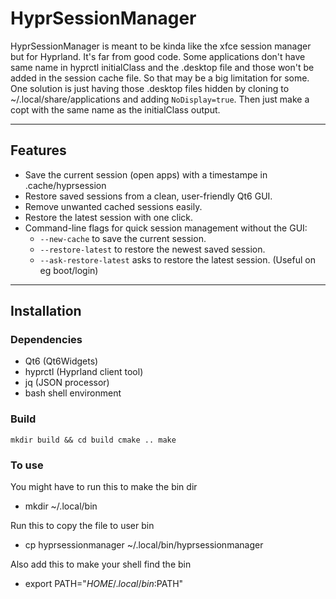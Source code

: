 # HyprSessionManager

HyprSessionManager is meant to be kinda like the xfce session manager but for Hyprland. It's far from good code. Some applications don't have same name in hyprctl initialClass and the .desktop file and those won't be added in the session cache file. So that may be a big limitation for some. 
One solution is just having those .desktop files hidden by cloning to ~/.local/share/applications and adding `NoDisplay=true`. Then just make a copt with the same name as the initialClass output.

---

## Features

- Save the current session (open apps) with a timestampe in .cache/hyprsession
- Restore saved sessions from a clean, user-friendly Qt6 GUI.
- Remove unwanted cached sessions easily.
- Restore the latest session with one click.
- Command-line flags for quick session management without the GUI:
  - `--new-cache` to save the current session.
  - `--restore-latest` to restore the newest saved session.
  - `--ask-restore-latest` asks to restore the latest session. (Useful on eg boot/login)

---

## Installation

### Dependencies

- Qt6 (Qt6Widgets)
- hyprctl (Hyprland client tool)
- jq (JSON processor)
- bash shell environment

### Build

`mkdir build && cd build
cmake ..
make`

### To use
You might have to run this to make the bin dir
- mkdir ~/.local/bin

Run this to copy the file to user bin
- cp hyprsessionmanager ~/.local/bin/hyprsessionmanager

Also add this to make your shell find the bin
- export PATH="$HOME/.local/bin:$PATH"
